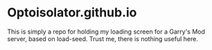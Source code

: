 # Optoisolator.github.io

This is simply a repo for holding my loading screen for a Garry's Mod server, based on load-seed.
Trust me, there is nothing useful here.
